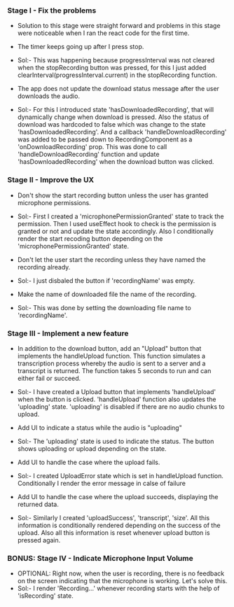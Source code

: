 ### Stage I - Fix the problems
- Solution to this stage were straight forward and problems in this stage were noticeable when I ran the react code for the first time.

- The timer keeps going up after I press stop.
- Sol:- This was happening because progressInterval was not cleared when the stopRecording button was pressed, for this I just added clearInterval(progressInterval.current) in the stopRecording function.

- The app does not update the download status message after the user downloads the audio.
 - Sol:- For this I introduced state 'hasDownloadedRecording', that will dynamically change when download is pressed. Also the status of download was hardcoded to false which was change to the state 'hasDownloadedRecording'. And a callback 'handleDownloadRecording' was added to be passed down to RecordingComponent as a 'onDownloadRecording' prop. This was done to call 'handleDownloadRecording' function and update 'hasDownloadedRecording' when the download button was clicked.

### Stage II - Improve the UX

- Don't show the start recording button unless the user has granted microphone permissions.
 - Sol:- First I created a 'microphonePermissionGranted' state to track the permission. Then I used useEffect hook to check is the permission is granted or not and update the state accordingly. Also I conditionally render the start recoding button depending on the 'microphonePermissionGranted' state. 


- Don't let the user start the recording unless they have named the recording already.
 - Sol:- I just disbaled the button if 'recordingName' was empty.

- Make the name of downloaded file the name of the recording.
 - Sol:- This was done by setting the downloading file name to 'recordingName'.

### Stage III - Implement a new feature

- In addition to the download button, add an "Upload" button that implements the handleUpload function.
  This function simulates a transcription process whereby the audio is sent to a server and a transcript is returned.
  The function takes 5 seconds to run and can either fail or succeed.
 - Sol:- I have created a Upload button that implements 'handleUpload' when the button is clicked. 'handleUpload' function also updates the 'uploading' state. 'uploading' is disabled if there are no audio chunks to upload.

- Add UI to indicate a status while the audio is "uploading"
 - Sol:- The 'uploading' state is used to indicate the status. The button shows uploading or upload depending on the state.

- Add UI to handle the case where the upload fails.
 - Sol:- I created UploadError state which is set in handleUpload function. Conditionally I render the error message in calse of failure


- Add UI to handle the case where the upload succeeds, displaying the returned data.
 - Sol:- Similarly I created 'uploadSuccess', 'transcript', 'size'. All this information is conditionally rendered depending on the success of the upload. Also all this information is reset whenever upload button is pressed again. 

### BONUS: Stage IV - Indicate Microphone Input Volume

- OPTIONAL: Right now, when the user is recording, there is no feedback on the screen indicating that the microphone is working. Let's solve this.
 - Sol:- I render 'Recording...' whenever recording starts with the help of 'isRecording' state.
